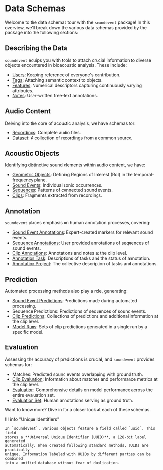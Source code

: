 # Data Schemas

Welcome to the data schemas tour with the `soundevent` package! In this
overview, we'll break down the various data schemas provided by the package into
the following sections:

## Describing the Data

`soundevent` equips you with tools to attach crucial information to diverse
objects encountered in bioacoustic analysis. These include:

- [Users](descriptors.md#users): Keeping reference of everyone's contribution.
- [Tags](descriptors.md#tags): Attaching semantic context to objects.
- [Features](descriptors.md#features): Numerical descriptors capturing
  continuously varying attributes.
- [Notes](descriptors.md#notes): User-written free-text annotations.

## Audio Content

Delving into the core of acoustic analysis, we have schemas for:

- [Recordings](audio_content.md#recordings): Complete audio files.
- [Dataset](audio_content.md#datasets): A collection of recordings from a common
  source.

## Acoustic Objects

Identifying distinctive sound elements within audio content, we have:

- [Geometric Objects](acoustic_objects.md#geometries): Defining Regions of
  Interest (RoI) in the temporal-frequency plane.
- [Sound Events](acoustic_objects.md#sound_events): Individual sonic occurrences.
- [Sequences](acoustic_objects.md#sequences): Patterns of connected sound events.
- [Clips](acoustic_objects.md#clips): Fragments extracted from recordings.

## Annotation

`soundevent` places emphasis on human annotation processes, covering:

- [Sound Event Annotations](annotation.md#sound_event_annotation): Expert-created
  markers for relevant sound events.
- [Sequence Annotations](annotation.md#sequence_annotation): User provided
  annotations of sequences of sound events.
- [Clip Annotations](annotation.md#clip_annotations): Annotations and notes at the
  clip level.
- [Annotation Task](annotation.md#annotation_task): Descriptions of tasks and the
  status of annotation.
- [Annotation Project](annotation.md#annotation_project): The collective
  description of tasks and annotations.

## Prediction

Automated processing methods also play a role, generating:

- [Sound Event Predictions](prediction.md#sound_event_predictions): Predictions
  made during automated processing.
- [Sequence Predictions](prediction.md#sequence_predictions): Predictions of
  sequences of sound events.
- [Clip Predictions](prediction.md#clip_predictions): Collections of predictions
  and additional information at the clip level.
- [Model Runs](prediction.md#model_runs): Sets of clip predictions generated in a
  single run by a specific model.

## Evaluation

Assessing the accuracy of predictions is crucial, and `soundevent` provides
schemas for:

- [Matches](evaluation.md#matches): Predicted sound events overlapping with ground
  truth.
- [Clip Evaluation](evaluation.md#clip_evaluation): Information about matches and
  performance metrics at the clip level.
- [Evaluation](evaluation.md#evaluation_1): Comprehensive details on model
  performance across the entire evaluation set.
- [Evaluation Set](evaluation.md#evaluation_set): Human annotations serving as
  ground truth.

Want to know more? Dive in for a closer look at each of these schemas.

!!! info "Unique Identifiers"

    In `soundevent`, various objects feature a field called `uuid`. This field
    stores a **Universal Unique Identifier (UUID)**, a 128-bit label generated
    automatically. When created following standard methods, UUIDs are practically
    unique. Information labeled with UUIDs by different parties can be combined
    into a unified database without fear of duplication.
